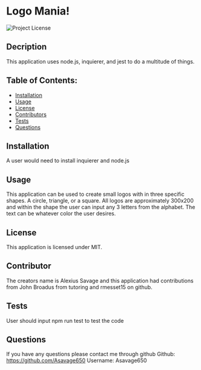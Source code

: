 # Logo Mania!

![Project License](https://img.shields.io/badge/License-MIT-red)

## Decription

This application uses node.js, inquierer, and jest to do a multitude of things.

## Table of Contents:

- [Installation](#installation)
- [Usage](#usage)
- [License](#license)
- [Contributors](#contributors)
- [Tests](#tests)
- [Questions](#questions)

## Installation

A user would need to install inquierer and node.js

## Usage

This application can be used to create small logos with in three specific shapes. A circle, triangle, or a square. All logos are approximately 300x200 and within the shape the user can input any 3 letters from the alphabet. The text can be whatever color the user desires.

## License

This application is licensed under MIT.

## Contributor

The creators name is Alexius Savage and this application had contributions from John Broadus from tutoring and rmesset15 on github.

## Tests

User should input npm run test to test the code

## Questions

If you have any questions please contact me through github
Github: https://github.com/Asavage650 Username: Asavage650
